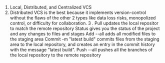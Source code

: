 1. Local, Distributed, and Centralized VCS
2. Distributed VCS is the best because it implements version-control without the flaws of the other 2 types like
   data loss risks, monopolized control, or difficulty for collaboration.
3	. Pull updates the local repositor to match the remote repository
   Status gives you the status of the project and any changes to files and stages
   Add --all adds all modified files to the staging area
   Commit -m "latest build" commits files from the staging area to the local repository, and creates an entry in the
   commit history with the message "latest build".
   Push --all pushes all the branches of the local repository to the remote repository

